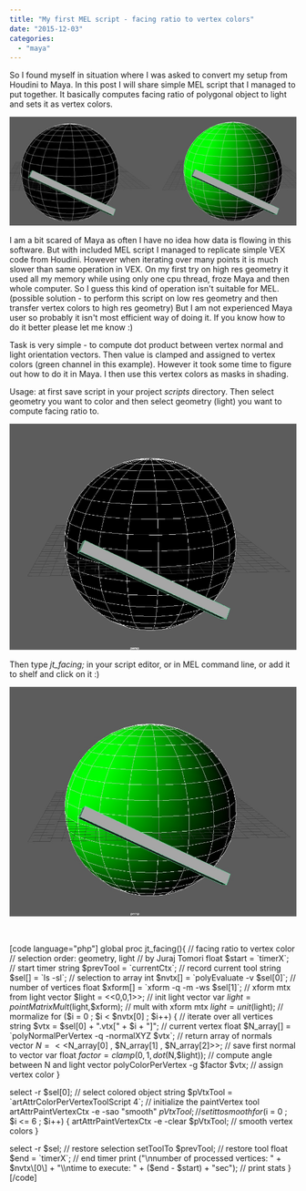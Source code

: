 ```yaml
---
title: "My first MEL script - facing ratio to vertex colors"
date: "2015-12-03"
categories: 
  - "maya"
---
```


So I found myself in situation where I was asked to convert my setup from Houdini to Maya. In this post I will share simple MEL script that I managed to put together. It basically computes facing ratio of polygonal object to light and sets it as vertex colors.

![facing_all](images/facing_all.jpg)

I am a bit scared of Maya as often I have no idea how data is flowing in this software. But with included MEL script I managed to replicate simple VEX code from Houdini. However when iterating over many points it is much slower than same operation in VEX. On my first try on high res geometry it used all my memory while using only one cpu thread, froze Maya and then whole computer. So I guess this kind of operation isn't suitable for MEL. (possible solution - to perform this script on low res geometry and then transfer vertex colors to high res geometry) But I am not experienced Maya user so probably it isn't most efficient way of doing it. If you know how to do it better please let me know :)

Task is very simple - to compute dot product between vertex normal and light orientation vectors. Then value is clamped and assigned to vertex colors (green channel in this example). However it took some time to figure out how to do it in Maya. I then use this vertex colors as masks in shading.

Usage: at first save script in your project _scripts_ directory. Then select geometry you want to color and then select geometry (light) you want to compute facing ratio to.

![facing1](images/facing1.jpg)

Then type _jt\_facing;_ in your script editor, or in MEL command line, or add it to shelf and click on it :)

![facing2](images/facing2.jpg)

 

\[code language="php"\] global proc jt\_facing(){ // facing ratio to vertex color // selection order: geometry, light // by Juraj Tomori float $start = \`timerX\`; // start timer string $prevTool = \`currentCtx\`; // record current tool string $sel\[\] = \`ls -sl\`; // selection to array int $nvtx\[\] = \`polyEvaluate -v $sel\[0\]\`; // number of vertices float $xform\[\] = \`xform -q -m -ws $sel\[1\]\`; // xform mtx from light vector $light = <<0,0,1>>; // init light vector var $light = pointMatrixMult($light,$xform); // mult with xform mtx $light = unit($light); // mormalize for ($i = 0 ; $i < $nvtx\[0\] ; $i++) { // iterate over all vertices string $vtx = $sel\[0\] + ".vtx\[" + $i + "\]"; // current vertex float $N\_array\[\] = \`polyNormalPerVertex -q -normalXYZ $vtx\`; // return array of normals vector $N = <<$N\_array\[0\] , $N\_array\[1\] , $N\_array\[2\]>>; // save first normal to vector var float $factor = clamp(0,1,dot($N,$light)); // compute angle between N and light vector polyColorPerVertex -g $factor $vtx; // assign vertex color }

select -r $sel\[0\]; // select colored object string $pVtxTool = \`artAttrColorPerVertexToolScript 4\`; // initialize the paintVertex tool artAttrPaintVertexCtx -e -sao "smooth" $pVtxTool; // set it to smooth for ($i = 0 ; $i <= 6 ; $i++) { artAttrPaintVertexCtx -e -clear $pVtxTool; // smooth vertex colors }

select -r $sel; // restore selection setToolTo $prevTool; // restore tool float $end = \`timerX\`; // end timer print ("\\nnumber of processed vertices: " + $nvtx\[0\] + "\\ntime to execute: " + ($end - $start) + "sec"); // print stats } \[/code\]
